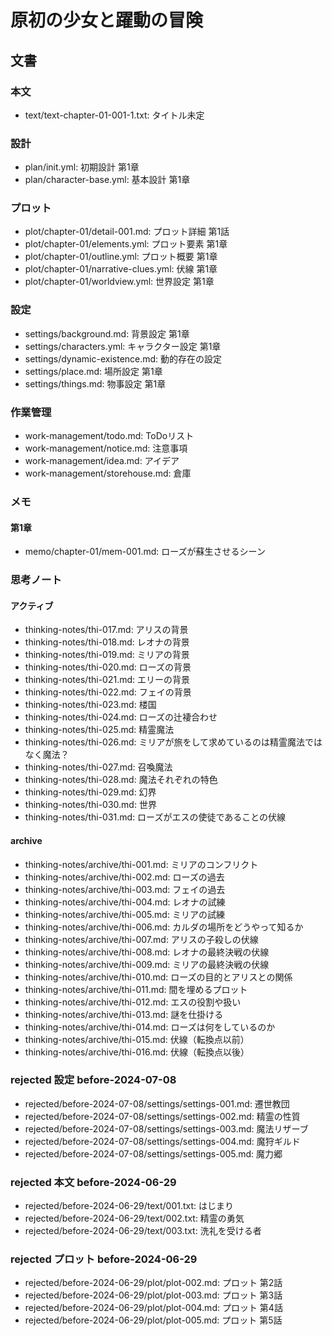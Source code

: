 # 原初の少女と躍動の冒険
## 文書
### 本文
- text/text-chapter-01-001-1.txt: タイトル未定


### 設計
- plan/init.yml:           初期設計 第1章
- plan/character-base.yml: 基本設計 第1章


### プロット
- plot/chapter-01/detail-001.md:       プロット詳細 第1話
- plot/chapter-01/elements.yml:        プロット要素 第1章
- plot/chapter-01/outline.yml:         プロット概要 第1章
- plot/chapter-01/narrative-clues.yml: 伏線 第1章
- plot/chapter-01/worldview.yml:       世界設定 第1章


### 設定
- settings/background.md:        背景設定 第1章
- settings/characters.yml:       キャラクター設定 第1章
- settings/dynamic-existence.md: 動的存在の設定
- settings/place.md:             場所設定 第1章
- settings/things.md:            物事設定 第1章


### 作業管理
- work-management/todo.md:       ToDoリスト
- work-management/notice.md:     注意事項
- work-management/idea.md:       アイデア
- work-management/storehouse.md: 倉庫


### メモ
#### 第1章
- memo/chapter-01/mem-001.md: ローズが蘇生させるシーン

### 思考ノート
#### アクティブ
- thinking-notes/thi-017.md: アリスの背景
- thinking-notes/thi-018.md: レオナの背景
- thinking-notes/thi-019.md: ミリアの背景
- thinking-notes/thi-020.md: ローズの背景
- thinking-notes/thi-021.md: エリーの背景
- thinking-notes/thi-022.md: フェイの背景
- thinking-notes/thi-023.md: 楼国
- thinking-notes/thi-024.md: ローズの辻褄合わせ
- thinking-notes/thi-025.md: 精霊魔法
- thinking-notes/thi-026.md: ミリアが旅をして求めているのは精霊魔法ではなく魔法？
- thinking-notes/thi-027.md: 召喚魔法
- thinking-notes/thi-028.md: 魔法それぞれの特色
- thinking-notes/thi-029.md: 幻界
- thinking-notes/thi-030.md: 世界
- thinking-notes/thi-031.md: ローズがエスの使徒であることの伏線


#### archive
- thinking-notes/archive/thi-001.md: ミリアのコンフリクト
- thinking-notes/archive/thi-002.md: ローズの過去
- thinking-notes/archive/thi-003.md: フェイの過去
- thinking-notes/archive/thi-004.md: レオナの試練
- thinking-notes/archive/thi-005.md: ミリアの試練
- thinking-notes/archive/thi-006.md: カルダの場所をどうやって知るか
- thinking-notes/archive/thi-007.md: アリスの子殺しの伏線
- thinking-notes/archive/thi-008.md: レオナの最終決戦の伏線
- thinking-notes/archive/thi-009.md: ミリアの最終決戦の伏線
- thinking-notes/archive/thi-010.md: ローズの目的とアリスとの関係
- thinking-notes/archive/thi-011.md: 間を埋めるプロット
- thinking-notes/archive/thi-012.md: エスの役割や扱い
- thinking-notes/archive/thi-013.md: 謎を仕掛ける
- thinking-notes/archive/thi-014.md: ローズは何をしているのか
- thinking-notes/archive/thi-015.md: 伏線（転換点以前）
- thinking-notes/archive/thi-016.md: 伏線（転換点以後）


### rejected 設定 before-2024-07-08
- rejected/before-2024-07-08/settings/settings-001.md: 遷世教団
- rejected/before-2024-07-08/settings/settings-002.md: 精霊の性質
- rejected/before-2024-07-08/settings/settings-003.md: 魔法リザーブ
- rejected/before-2024-07-08/settings/settings-004.md: 魔狩ギルド
- rejected/before-2024-07-08/settings/settings-005.md: 魔力郷


### rejected 本文 before-2024-06-29
- rejected/before-2024-06-29/text/001.txt: はじまり
- rejected/before-2024-06-29/text/002.txt: 精霊の勇気
- rejected/before-2024-06-29/text/003.txt: 洗礼を受ける者


### rejected プロット before-2024-06-29
- rejected/before-2024-06-29/plot/plot-002.md: プロット 第2話
- rejected/before-2024-06-29/plot/plot-003.md: プロット 第3話
- rejected/before-2024-06-29/plot/plot-004.md: プロット 第4話
- rejected/before-2024-06-29/plot/plot-005.md: プロット 第5話
